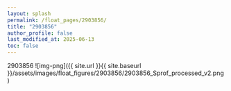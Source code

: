 ```yaml
---
layout: splash
permalink: /float_pages/2903856/
title: "2903856"
author_profile: false
last_modified_at: 2025-06-13
toc: false
---
```

 
2903856
![img-png]({{ site.url }}{{ site.baseurl }}/assets/images/float_figures/2903856/2903856_Sprof_processed_v2.png)